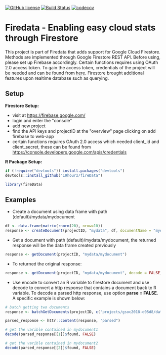 
[![GitHub license](https://img.shields.io/badge/license-MIT-blue.svg)](https://raw.githubusercontent.com/19hourz/fireData/master/LICENSE.txt)
[![Build Status](https://travis-ci.org/19hourz/fireData.svg?branch=master)](https://travis-ci.org/19hourz/fireData)
[![codecov](https://codecov.io/gh/19hourz/fireData/branch/master/graph/badge.svg)](https://codecov.io/gh/19hourz/fireData)

# Firedata - Enabling easy cloud stats through Firestore

This project is part of Firedata that adds support for Google Cloud Firestore. Methods are implemented through Google Firestore REST API. Before using, please set up Firebase accordingly. Certain functions requires using OAuth 2.0 access token. To gain the access token, credentials of the project will be needed and can be found from [here](https://console.developers.google.com/apis/credentials). Firestore brought additional features upon realtime database such as querying.

## Setup

**Firestore Setup:**
- visit at https://firebase.google.com/
- login and enter the "console"
- add new project
- find the API keys and projectID at the "overview" page clicking on add firebase to web-app
- certain functions requires OAuth 2.0 access which needed client_id and client_secret, these can be found from https://console.developers.google.com/apis/credentials

**R Package Setup:**

```R
if (!require("devtools")) install.packages("devtools")
devtools::install_github("19hourz/fireData")

library(fireData)
```

## Examples

* Create a document using data frame with path (default)/mydata/mydocument
```R
df <- data.frame(matrix(rnorm(20), nrow=10))
response <- createDocument(projectID, "mydata", df, documentName = "mydocument")
```

* Get a document with path (default)/mydata/mydocument, the returned response will be the data frame created previously
```R
response <- getDocument(projectID, "mydata/mydocument")
```
* To returned the original response:
```R
response <- getDocument(projectID, "mydata/mydocument", decode = FALSE)
```

* Use encode to convert an R variable to firestore document and use decode to convert a http response that contains a document back to R variable. To decode a parsed http response, use option **parse = FALSE**. A specific example is shown below:
```R
# batch getting two documents
response <- batchGetDocuments(projectID, c("projects/gsoc2018-d05d8/databases/(default)/documents/mydata/mydocument1", "projects/gsoc2018-d05d8/databases/(default)/documents/mydata/mydocument2"))

parsed_response <- httr::content(response, "parsed")

# get the varible contained in mydocument1
decode(parsed_response[[1]]$found, FALSE)

# get the varible contained in mydocument2
decode(parsed_response[[2]]$found, FALSE)
```

